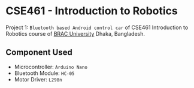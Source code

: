 # CSE461 - Introduction to Robotics

Project 1: `Bluetooth based Android control car` of CSE461 Introduction to Robotics course of [BRAC University](https://www.bracu.ac.bd/) Dhaka, Bangladesh.

## Component Used
+ Microcontroller: `Arduino Nano`
+ Bluetooth Module: `HC-05`
+ Motor Driver: `L298n`